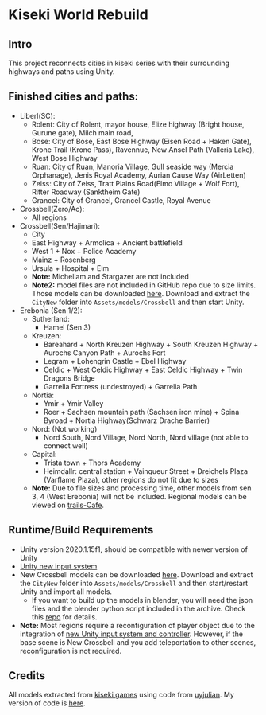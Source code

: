 # Kiseki World Rebuild
## Intro
This project reconnects cities in kiseki series with their surrounding highways and paths using Unity.

## Finished cities and paths:  
- Liberl(SC): 
  - Rolent: City of Rolent, mayor house, Elize highway (Bright house, Gurune gate), Milch main road, 
  - Bose: City of Bose, East Bose Highway (Eisen Road + Haken Gate), Krone Trail (Krone Pass), Ravennue, New Ansel Path (Valleria Lake), West Bose Highway
  - Ruan: City of Ruan, Manoria Village, Gull seaside way (Mercia Orphanage), Jenis Royal Academy, Aurian Cause Way (AirLetten)
  - Zeiss: City of Zeiss, Tratt Plains Road(Elmo Village + Wolf Fort), Ritter Roadway (Sanktheim Gate)
  - Grancel: City of Grancel, Grancel Castle, Royal Avenue
- Crossbell(Zero/Ao):
  - All regions
- Crossbell(Sen/Hajimari):
  - City
  - East Highway + Armolica + Ancient battlefield
  - West 1 + Nox + Police Academy
  - Mainz + Rosenberg
  - Ursula + Hospital + Elm
  - **Note:** Michellam and Stargazer are not included
  - **Note2:** model files are not included in GitHub repo due to size limits. Those models can be downloaded [here](). Download and extract the `CityNew` folder into `Assets/models/Crossbell` and then start Unity.
- Erebonia (Sen 1/2):
  - Sutherland:
    - Hamel (Sen 3)
  - Kreuzen:
    - Bareahard + North Kreuzen Highway + South Kreuzen Highway + Aurochs Canyon Path + Aurochs Fort
    - Legram + Lohengrin Castle + Ebel Highway
    - Celdic + West Celdic Highway + East Celdic Highway + Twin Dragons Bridge
    - Garrelia Fortress (undestroyed) + Garrelia Path
  - Nortia:
    - Ymir + Ymir Valley
    - Roer + Sachsen mountain path (Sachsen iron mine) + Spina Byroad + Nortia Highway(Schwarz Drache Barrier)
  - Nord: (Not working)
    - Nord South, Nord Village, Nord North, Nord village (not able to connect well)
  - Capital:
    - Trista town + Thors Academy
    - Heimdallr: central station + Vainqueur Street + Dreichels Plaza (Varflame Plaza), other regions do not fit due to sizes
  - **Note:** Due to file sizes and processing time, other models from sen 3, 4 (West Erebonia) will not be included. Regional models can be viewed on [trails-Cafe](https://trails-game.com/regions/).

## Runtime/Build Requirements
- Unity version 2020.1.15f1, should be compatible with newer version of Unity
- [Unity new input system](https://docs.unity3d.com/Packages/com.unity.inputsystem@1.0/manual/QuickStartGuide.html)
- New Crossbell models can be downloaded [here](). Download and extract the `CityNew` folder into `Assets/models/Crossbell` and then start/restart Unity and import all models.
  - If you want to build up the models in blender, you will need the json files and the blender python script included in the archive. Check this [repo](https://github.com/yuntaowu2000/trails-games-tools) for details.
- **Note:** Most regions require a reconfiguration of player object due to the integration of [new Unity input system and controller](https://assetstore.unity.com/packages/essentials/starter-assets-third-person-character-controller-196526). However, if the base scene is New Crossbell and you add teleportation to other scenes, reconfiguration is not required.  

## Credits

All models extracted from [kiseki games](https://falcom.co.jp/kiseki/) using code from [uyjulian](https://gist.github.com/uyjulian/6c590476819bf3bfde6fc78aa3765698). My version of code is [here](https://github.com/yuntaowu2000/trails-games-tools/tree/main/models).  
